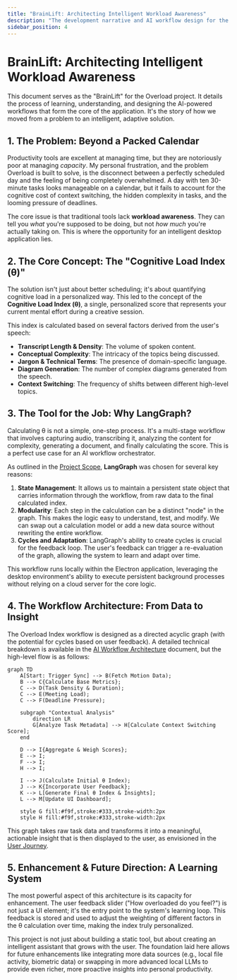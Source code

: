 ```yaml
---
title: "BrainLift: Architecting Intelligent Workload Awareness"
description: "The development narrative and AI workflow design for the Overload application."
sidebar_position: 4
---
```


# BrainLift: Architecting Intelligent Workload Awareness

This document serves as the "BrainLift" for the Overload project. It details the process of learning, understanding, and designing the AI-powered workflows that form the core of the application. It's the story of how we moved from a problem to an intelligent, adaptive solution.

## 1. The Problem: Beyond a Packed Calendar

Productivity tools are excellent at managing time, but they are notoriously poor at managing *capacity*. My personal frustration, and the problem Overload is built to solve, is the disconnect between a perfectly scheduled day and the feeling of being completely overwhelmed. A day with ten 30-minute tasks looks manageable on a calendar, but it fails to account for the cognitive cost of context switching, the hidden complexity in tasks, and the looming pressure of deadlines.

The core issue is that traditional tools lack **workload awareness**. They can tell you *what* you're supposed to be doing, but not *how much* you're actually taking on. This is where the opportunity for an intelligent desktop application lies.

## 2. The Core Concept: The "Cognitive Load Index (θ)"

The solution isn't just about better scheduling; it's about quantifying cognitive load in a personalized way. This led to the concept of the **Cognitive Load Index (θ)**, a single, personalized score that represents your current mental effort during a creative session.

This index is calculated based on several factors derived from the user's speech:
- **Transcript Length & Density**: The volume of spoken content.
- **Conceptual Complexity**: The intricacy of the topics being discussed.
- **Jargon & Technical Terms**: The presence of domain-specific language.
- **Diagram Generation**: The number of complex diagrams generated from the speech.
- **Context Switching**: The frequency of shifts between different high-level topics.

## 3. The Tool for the Job: Why LangGraph?

Calculating θ is not a simple, one-step process. It's a multi-stage workflow that involves capturing audio, transcribing it, analyzing the content for complexity, generating a document, and finally calculating the score. This is a perfect use case for an AI workflow orchestrator.

As outlined in the [Project Scope](./scope.md), **LangGraph** was chosen for several key reasons:
1.  **State Management**: It allows us to maintain a persistent state object that carries information through the workflow, from raw data to the final calculated index.
2.  **Modularity**: Each step in the calculation can be a distinct "node" in the graph. This makes the logic easy to understand, test, and modify. We can swap out a calculation model or add a new data source without rewriting the entire workflow.
3.  **Cycles and Adaptation**: LangGraph's ability to create cycles is crucial for the feedback loop. The user's feedback can trigger a re-evaluation of the graph, allowing the system to learn and adapt over time.

This workflow runs locally within the Electron application, leveraging the desktop environment's ability to execute persistent background processes without relying on a cloud server for the core logic.

## 4. The Workflow Architecture: From Data to Insight

The Overload Index workflow is designed as a directed acyclic graph (with the potential for cycles based on user feedback). A detailed technical breakdown is available in the [AI Workflow Architecture](./ai-workflow.md) document, but the high-level flow is as follows:

```mermaid
graph TD
    A[Start: Trigger Sync] --> B(Fetch Motion Data);
    B --> C{Calculate Base Metrics};
    C --> D(Task Density & Duration);
    C --> E(Meeting Load);
    C --> F(Deadline Pressure);
    
    subgraph "Contextual Analysis"
        direction LR
        G[Analyze Task Metadata] --> H[Calculate Context Switching Score];
    end

    D --> I{Aggregate & Weigh Scores};
    E --> I;
    F --> I;
    H --> I;
    
    I --> J(Calculate Initial θ Index);
    J --> K{Incorporate User Feedback};
    K --> L[Generate Final θ Index & Insights];
    L --> M[Update UI Dashboard];

    style G fill:#f9f,stroke:#333,stroke-width:2px
    style H fill:#f9f,stroke:#333,stroke-width:2px
```

This graph takes raw task data and transforms it into a meaningful, actionable insight that is then displayed to the user, as envisioned in the [User Journey](./user-journey.md).

## 5. Enhancement & Future Direction: A Learning System

The most powerful aspect of this architecture is its capacity for enhancement. The user feedback slider ("How overloaded do you feel?") is not just a UI element; it's the entry point to the system's learning loop. This feedback is stored and used to adjust the weighting of different factors in the θ calculation over time, making the index truly personalized.

This project is not just about building a static tool, but about creating an intelligent assistant that grows with the user. The foundation laid here allows for future enhancements like integrating more data sources (e.g., local file activity, biometric data) or swapping in more advanced local LLMs to provide even richer, more proactive insights into personal productivity.
